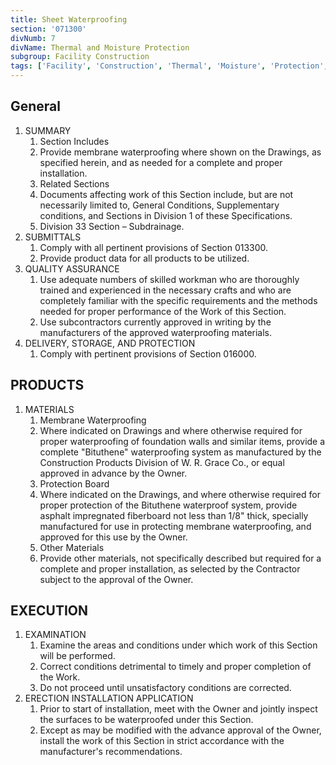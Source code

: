 ```yaml
---
title: Sheet Waterproofing
section: '071300'
divNumb: 7
divName: Thermal and Moisture Protection
subgroup: Facility Construction
tags: ['Facility', 'Construction', 'Thermal', 'Moisture', 'Protection', 'Sheet', 'Waterproofing']
---
```


## General

1. SUMMARY
   1. Section Includes
   2. Provide membrane waterproofing where shown on the Drawings, as specified herein, and as needed for a complete and proper installation.
   3. Related Sections
   4. Documents affecting work of this Section include, but are not necessarily limited to, General Conditions, Supplementary conditions, and Sections in Division 1 of these Specifications.
   5. Division 33 Section – Subdrainage.
2. SUBMITTALS
   1. Comply with all pertinent provisions of Section 013300.
   2. Provide product data for all products to be utilized.
3. QUALITY ASSURANCE
   1. Use adequate numbers of skilled workman who are thoroughly trained and experienced in the necessary crafts and who are completely familiar with the specific requirements and the methods needed for proper performance of the Work of this Section.
   2. Use subcontractors currently approved in writing by the manufacturers of the approved waterproofing materials.
4. DELIVERY, STORAGE, AND PROTECTION
   1. Comply with pertinent provisions of Section 016000.

## PRODUCTS

1. MATERIALS
    1. Membrane Waterproofing
    2. Where indicated on Drawings and where otherwise required for proper waterproofing of foundation walls and similar items, provide a complete "Bituthene" waterproofing system as manufactured by the Construction Products Division of W. R. Grace Co., or equal approved in advance by the Owner.
    3. Protection Board
    4. Where indicated on the Drawings, and where otherwise required for proper protection of the Bituthene waterproof system, provide asphalt impregnated fiberboard not less than 1/8" thick, specially manufactured for use in protecting membrane waterproofing, and approved for this use by the Owner.
    5. Other Materials
    6. Provide other materials, not specifically described but required for a complete and proper installation, as selected by the Contractor subject to the approval of the Owner.

## EXECUTION

1. EXAMINATION
    1. Examine the areas and conditions under which work of this Section will be performed.
    2. Correct conditions detrimental to timely and proper completion of the Work.
    3. Do not proceed until unsatisfactory conditions are corrected.
2. ERECTION INSTALLATION APPLICATION
    1. Prior to start of installation, meet with the Owner and jointly inspect the surfaces to be waterproofed under this Section.
    2. Except as may be modified with the advance approval of the Owner, install the work of this Section in strict accordance with the manufacturer's recommendations.
